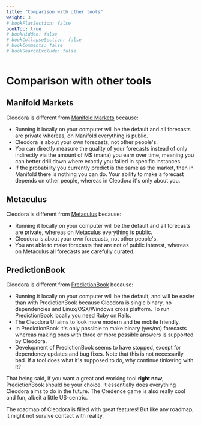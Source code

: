 ```yaml
---
title: "Comparison with other tools"
weight: 3
# bookFlatSection: false
bookToc: true
# bookHidden: false
# bookCollapseSection: false
# bookComments: false
# bookSearchExclude: false
---
```


# Comparison with other tools

## Manifold Markets

Cleodora is different from [Manifold Markets](https://manifold.markets)
because:

* Running it locally on your computer will be the default and all forecasts are
  private whereas, on Manifold everything is public.
* Cleodora is about your own forecasts, not other people's.
* You can directly measure the quality of your forecasts instead of only
  indirectly via the amount of M$ (mana) you earn over time, meaning you can
  better drill down where exactly you failed in specific instances.
* If the probability you currently predict is the same as the market, then in
  Manifold there is nothing you can do. Your ability to make a forecast depends
  on other people, whereas in Cleodora it's only about you.


## Metaculus

Cleodora is different from [Metaculus](https://metaculus.com) because:

* Running it locally on your computer will be the default and all forecasts are
  private, whereas on Metaculus everything is public.
* Cleodora is about your own forecasts, not other people's.
* You are able to make forecasts that are not of public interest, whereas on
  Metaculus all forecasts are carefully curated.


## PredictionBook

Cleodora is different from [PredictionBook](https://predictionbook.com) because:

* Running it locally on your computer will be the default, and will be easier
  than with PredictionBook because Cleodora is single binary, no dependencies
  and Linux/OSX/Windows cross platform. To run PredictionBook locally you need
  Ruby on Rails.
* The Cleodora UI aims to look more modern and be mobile friendly.
* In PredictionBook it's only possible to make binary (yes/no) forecasts
  whereas making ones with three or more possible answers is supported by
  Cleodora.
* Development of PredictionBook seems to have stopped, except for dependency
  updates and bug fixes. Note that this is not necessarily bad. If a tool does
  what it's supposed to do, why continue tinkering with it?

That being said, if you want a great and working tool **right now**,
PredictionBook should be your choice. It essentially does everything Cleodora
aims to do in the future. The Credence game is also really cool and fun, albeit
a little US-centric.

The roadmap of Cleodora is filled with great features! But like any roadmap, it
might not survive contact with reality.
